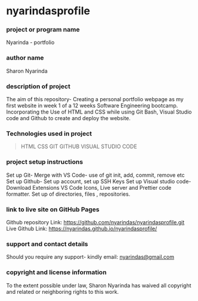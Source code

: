 # nyarindasprofile
### project or program name
Nyarinda - portfolio

### author name
Sharon Nyarinda

### description of project
The aim of this repository- Creating a personal portfolio webpage as my first website in week 1 of a 12 weeks Software Engineering bootcamp.
Incorporating the Use of HTML and CSS while using Git Bash, Visual Studio code and Github to create and deploy the website.

### Technologies used in project
>HTML
>CSS
>GIT
>GITHUB
>VISUAL STUDIO CODE


### project setup instructions
Set up Git- Merge with VS Code- use of git init, add, commit, remove etc
Set up Github- Set up account, set up SSH Keys
Set up Visual studio code- Download Extensions VS Code Icons, Live server and Prettier code formatter. Set up of directories, files , repositories. 

### link to live site on GitHub Pages
Github repository Link: https://github.com/nyarindas/nyarindasprofile.git
Live Github Link: https://nyarindas.github.io/nyarindasprofile/

### support and contact details
Should you require any support- kindly email: nyarindas@gmail.com 


### copyright and license information
To the extent possible under law, Sharon Nyarinda has waived all copyright and related or neighboring rights to this work.